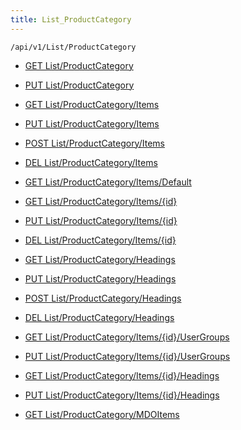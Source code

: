 ```yaml
---
title: List_ProductCategory
---
```


```http
/api/v1/List/ProductCategory
```

* [GET List/ProductCategory](v1ProductCategoryList_GetListDefinition.md)

* [PUT List/ProductCategory](v1ProductCategoryList_SetListDefinition.md)

* [GET List/ProductCategory/Items](v1ProductCategoryList_GetAll.md)

* [PUT List/ProductCategory/Items](v1ProductCategoryList_PutAllProductCategory.md)

* [POST List/ProductCategory/Items](v1ProductCategoryList_PostProductCategory.md)

* [DEL List/ProductCategory/Items](v1ProductCategoryList_DeleteAllProductCategory.md)

* [GET List/ProductCategory/Items/Default](v1ProductCategoryList_CreateDefaultProductCategory.md)

* [GET List/ProductCategory/Items/{id}](v1ProductCategoryList_GetProductCategory.md)

* [PUT List/ProductCategory/Items/{id}](v1ProductCategoryList_PutProductCategory.md)

* [DEL List/ProductCategory/Items/{id}](v1ProductCategoryList_DeleteProductCategory.md)

* [GET List/ProductCategory/Headings](v1ProductCategoryList_GetProductCategoryHeadings.md)

* [PUT List/ProductCategory/Headings](v1ProductCategoryList_PutProductCategoryHeadings.md)

* [POST List/ProductCategory/Headings](v1ProductCategoryList_PostProductCategoryHeading.md)

* [DEL List/ProductCategory/Headings](v1ProductCategoryList_DeleteProductCategoryHeadings.md)

* [GET List/ProductCategory/Items/{id}/UserGroups](v1ProductCategoryList_GetProductCategoryUserGroupsForListItem.md)

* [PUT List/ProductCategory/Items/{id}/UserGroups](v1ProductCategoryList_PutProductCategoryUserGroupsForListItem.md)

* [GET List/ProductCategory/Items/{id}/Headings](v1ProductCategoryList_GetProductCategoryHeadingsForListItem.md)

* [PUT List/ProductCategory/Items/{id}/Headings](v1ProductCategoryList_PutProductCategoryHeadingsForListItem.md)

* [GET List/ProductCategory/MDOItems](v1ProductCategoryList_GetMDOList.md)
